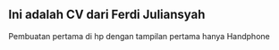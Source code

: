 Ini adalah CV dari Ferdi Juliansyah
------------------------------------
Pembuatan pertama di hp dengan tampilan pertama hanya Handphone
